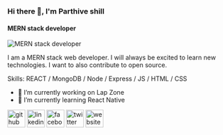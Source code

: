 ### Hi there 👋, I'm Parthive shill 
#### MERN stack developer
![MERN stack developer](https://media.licdn.com/dms/image/D5616AQExoPjjmSdW8A/profile-displaybackgroundimage-shrink_350_1400/0/1673361884566?e=1678924800&v=beta&t=QhcpMTV1fHWs-BAsmb-GCAPE0DU7x6D5AhXTBJL1Vf8)

I am a MERN stack web developer. I will always be excited to learn new technologies. I want to also contribute to open source.

Skills:  REACT / MongoDB / Node / Express / JS / HTML / CSS

- 🔭 I’m currently working on Lap Zone 
- 🌱 I’m currently learning React Native 


[<img src='https://cdn.jsdelivr.net/npm/simple-icons@3.0.1/icons/github.svg' alt='github' height='40'>](https://github.com/https://github.com/dev-parthive)  [<img src='https://cdn.jsdelivr.net/npm/simple-icons@3.0.1/icons/linkedin.svg' alt='linkedin' height='40'>](https://www.linkedin.com/in/https://www.linkedin.com/in/parthive-shill-b3a9a122a//)  [<img src='https://cdn.jsdelivr.net/npm/simple-icons@3.0.1/icons/facebook.svg' alt='facebook' height='40'>](https://www.facebook.com/https://www.facebook.com/parthive.p/)  [<img src='https://cdn.jsdelivr.net/npm/simple-icons@3.0.1/icons/twitter.svg' alt='twitter' height='40'>](https://twitter.com/https://twitter.com/dev__parthive)  [<img src='https://cdn.jsdelivr.net/npm/simple-icons@3.0.1/icons/icloud.svg' alt='website' height='40'>](https://marvelous-lebkuchen-4ee96b.netlify.app/)  

